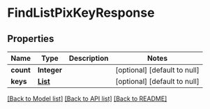 # FindListPixKeyResponse

## Properties

| Name      | Type                              | Description | Notes                        |
|-----------|-----------------------------------|-------------|------------------------------|
| **count** | **Integer**                       |             | [optional] [default to null] |
| **keys**  | [**List**](FindPixKeyResponse.md) |             | [optional] [default to null] |

[[Back to Model list]](../../README.md#documentation-for-models) [[Back to API list]](../../README.md#documentation-for-api-endpoints) [[Back to README]](../../README.md)


